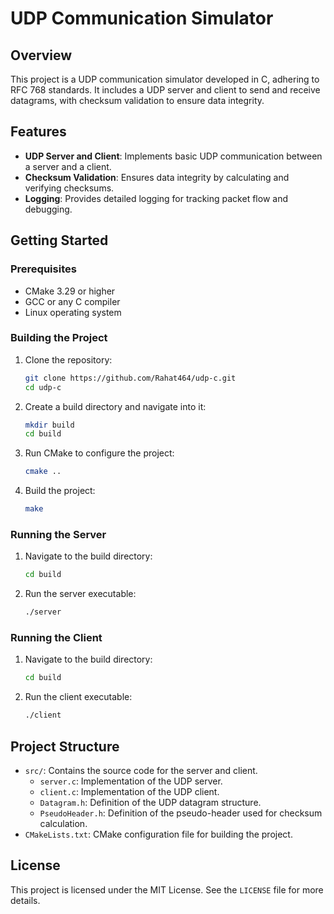 # UDP Communication Simulator

## Overview
This project is a UDP communication simulator developed in C, adhering to RFC 768 standards. It includes a UDP server and client to send and receive datagrams, with checksum validation to ensure data integrity.

## Features
- **UDP Server and Client**: Implements basic UDP communication between a server and a client.
- **Checksum Validation**: Ensures data integrity by calculating and verifying checksums.
- **Logging**: Provides detailed logging for tracking packet flow and debugging.

## Getting Started

### Prerequisites
- CMake 3.29 or higher
- GCC or any C compiler
- Linux operating system

### Building the Project
1. Clone the repository:
    ```sh
    git clone https://github.com/Rahat464/udp-c.git
    cd udp-c
    ```

2. Create a build directory and navigate into it:
    ```sh
    mkdir build
    cd build
    ```

3. Run CMake to configure the project:
    ```sh
    cmake ..
    ```

4. Build the project:
    ```sh
    make
    ```

### Running the Server
1. Navigate to the build directory:
    ```sh
    cd build
    ```

2. Run the server executable:
    ```sh
    ./server
    ```

### Running the Client
1. Navigate to the build directory:
    ```sh
    cd build
    ```

2. Run the client executable:
    ```sh
    ./client
    ```

## Project Structure
- `src/`: Contains the source code for the server and client.
  - `server.c`: Implementation of the UDP server.
  - `client.c`: Implementation of the UDP client.
  - `Datagram.h`: Definition of the UDP datagram structure.
  - `PseudoHeader.h`: Definition of the pseudo-header used for checksum calculation.
- `CMakeLists.txt`: CMake configuration file for building the project.

## License
This project is licensed under the MIT License. See the `LICENSE` file for more details.